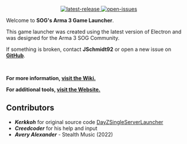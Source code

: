 <p align="center">
<!-- 	<img src="https://raw.githubusercontent.com/jschmidt92/sog-launcher/master/images/logo.png"> -->
	<a href="https://github.com/jschmidt92/sog-launcher/releases/latest">
		<img src="https://img.shields.io/github/v/release/jschmidt92/sog-launcher?label=latest%20release" alt="latest-release">
	</a>
		<a href="https://github.com/jschmidt92/sog-launcher/issues">
		<img src="https://img.shields.io/github/issues/jschmidt92/sog-launcher" alt="open-issues">
	</a>
</p>

Welcome to **SOG's Arma 3 Game Launcher**.

This game launcher was created using the latest version of Electron and was designed for the Arma 3 SOG Community.

If something is broken, contact **JSchmidt92** or open a new issue on **[GitHub](https://github.com/jschmidt92/sog-launcher/issues)**.

<!-- </br>

<div align="center" float="left">
<img src="https://cdn.discordapp.com/attachments/297645618149588992/1030727050266411038/img01.png" alt="preview" width="500" />
<img src="https://cdn.discordapp.com/attachments/297645618149588992/1030727049905704980/img02.png" alt="preview" width="500" />
</div> -->

</br>

**For more information, [visit the Wiki.](https://a3sog.org/knowledgebase)**

**For additional tools, [visit the Website.](https://a3sog.org)**

## Contributors
* **_Kerkkoh_** for original source code [DayZSingleServerLauncher](https://github.com/kerkkoh/DayZSingleServerLauncher)
* **_Creedcoder_** for his help and input
* **_Avery Alexander_** - Stealth Music (2022)
